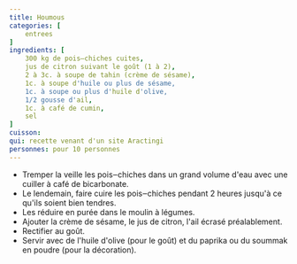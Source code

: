 ```yaml
---
title: Houmous
categories: [
    entrees
]
ingredients: [
    300 kg de pois‒chiches cuites,
    jus de citron suivant le goût (1 à 2),
    2 à 3c. à soupe de tahin (crème de sésame),
    1c. à soupe d'huile ou plus de sésame,
    1c. à soupe ou plus d'huile d'olive,
    1/2 gousse d'ail,
    1c. à café de cumin,
    sel     
]
cuisson: 
qui: recette venant d'un site Aractingi
personnes: pour 10 personnes
---
```


* Tremper la veille les pois‒chiches dans un grand volume d'eau avec une cuiller à café de bicarbonate.
* Le lendemain, faire cuire les pois‒chiches pendant 2 heures jusqu'à ce qu'ils soient bien tendres.
* Les réduire en purée dans le moulin à légumes.
* Ajouter la crème de sésame, le jus de citron, l'ail écrasé préalablement.
* Rectifier au goût.
* Servir avec de l'huile d'olive (pour le goût) et du paprika ou du soummak en poudre (pour la décoration).